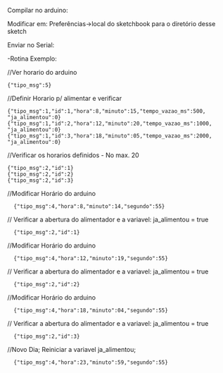 Compilar no arduino:

Modificar em: Preferências->local do sketchbook para o diretório desse sketch

Enviar no Serial:

-Rotina Exemplo:

//Ver horario do arduino

    {"tipo_msg":5} 
    
//Definir Horario p/ alimentar e verificar

    {"tipo_msg":1,"id":1,"hora":8,"minuto":15,"tempo_vazao_ms":500, "ja_alimentou":0}
    {"tipo_msg":1,"id":2,"hora":12,"minuto":20,"tempo_vazao_ms":1000, "ja_alimentou":0}
    {"tipo_msg":1,"id":3,"hora":18,"minuto":05,"tempo_vazao_ms":2000, "ja_alimentou":0}

//Verificar os horarios definidos - No max. 20

    {"tipo_msg":2,"id":1}
    {"tipo_msg":2,"id":2}
    {"tipo_msg":2,"id":3}


//Modificar Horário do arduino

      {"tipo_msg":4,"hora":8,"minuto":14,"segundo":55}

// Verificar a abertura do alimentador e a variavel: ja_alimentou = true

      {"tipo_msg":2,"id":1}                                   

//Modificar Horário do arduino

      {"tipo_msg":4,"hora":12,"minuto":19,"segundo":55}

// Verificar a abertura do alimentador e a variavel: ja_alimentou = true

      {"tipo_msg":2,"id":2}                                   

//Modificar Horário do arduino
 
      {"tipo_msg":4,"hora":18,"minuto":04,"segundo":55}

// Verificar a abertura do alimentador e a variavel: ja_alimentou = true

      {"tipo_msg":2,"id":3}                                   

//Novo Dia; Reiniciar a variavel ja_alimentou;

      {"tipo_msg":4,"hora":23,"minuto":59,"segundo":55}       
